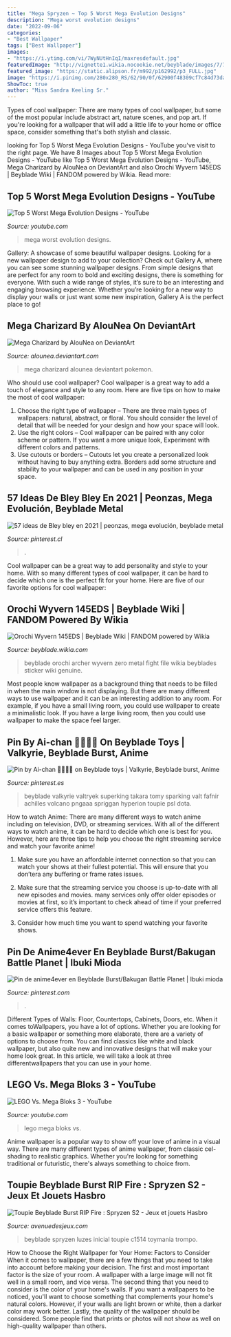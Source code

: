 ```yaml
---
title: "Mega Spryzen ~ Top 5 Worst Mega Evolution Designs"
description: "Mega worst evolution designs"
date: "2022-09-06"
categories:
- "Best Wallpaper"
tags: ["Best Wallpaper"]
images:
- "https://i.ytimg.com/vi/7WyNUtHnIqI/maxresdefault.jpg"
featuredImage: "http://vignette1.wikia.nocookie.net/beyblade/images/7/72/OrojyaWyvang145EDS-.jpg/revision/latest/scale-to-width-down/2000?cb=20121116220335"
featured_image: "https://static.alipson.fr/m992/p162992/p3_FULL.jpg"
image: "https://i.pinimg.com/280x280_RS/62/90/0f/62900f48309cf7c84d73dafc60d5e4cc.jpg"
ShowToc: true
author: "Miss Sandra Keeling Sr."
---
```



Types of cool wallpaper:
There are many types of cool wallpaper, but some of the most popular include abstract art, nature scenes, and pop art. If you're looking for a wallpaper that will add a little life to your home or office space, consider something that's both stylish and classic.

	

		
looking for Top 5 Worst Mega Evolution Designs - YouTube you've visit to the right page. We have 8 Images about Top 5 Worst Mega Evolution Designs - YouTube like Top 5 Worst Mega Evolution Designs - YouTube, Mega Charizard by AlouNea on DeviantArt and also Orochi Wyvern 145EDS | Beyblade Wiki | FANDOM powered by Wikia. Read more:
		
    
## Top 5 Worst Mega Evolution Designs - YouTube

<img loading=lazy src="https://i.ytimg.com/vi/7WyNUtHnIqI/maxresdefault.jpg" onerror="this.onerror=null;this.src='https://tse3.mm.bing.net/th?id=OIP.Vj19R9MHjc5aN_fWs1UJ5wHaEK&amp;pid=15.1';" alt="Top 5 Worst Mega Evolution Designs - YouTube">

_Source: youtube.com_

>mega worst evolution designs. 

	

Gallery: A showcase of some beautiful wallpaper designs.
Looking for a new wallpaper design to add to your collection? Check out Gallery A, where you can see some stunning wallpaper designs. From simple designs that are perfect for any room to bold and exciting designs, there is something for everyone. With such a wide range of styles, it’s sure to be an interesting and engaging browsing experience. Whether you’re looking for a new way to display your walls or just want some new inspiration, Gallery A is the perfect place to go!





	
	
    
## Mega Charizard By AlouNea On DeviantArt

<img loading=lazy src="http://orig07.deviantart.net/d977/f/2013/247/4/8/mega_charizard_by_yonaka_pinku-d6l1hrb.png" onerror="this.onerror=null;this.src='https://tse4.mm.bing.net/th?id=OIP.BDyPDWRLkuj0T85Po8dLqAHaGG&amp;pid=15.1';" alt="Mega Charizard by AlouNea on DeviantArt">

_Source: alounea.deviantart.com_

>mega charizard alounea deviantart pokemon. 

	

Who should use cool wallpaper?
Cool wallpaper is a great way to add a touch of elegance and style to any room. Here are five tips on how to make the most of cool wallpaper: 
1) Choose the right type of wallpaper – There are three main types of wallpapers: natural, abstract, or floral. You should consider the level of detail that will be needed for your design and how your space will look. 
2) Use the right colors – Cool wallpaper can be paired with any color scheme or pattern. If you want a more unique look, Experiment with different colors and patterns. 
3) Use cutouts or borders – Cutouts let you create a personalized look without having to buy anything extra. Borders add some structure and stability to your wallpaper and can be used in any position in your space.

    
## 57 Ideas De Bley Bley En 2021 | Peonzas, Mega Evolución, Beyblade Metal

<img loading=lazy src="https://i.pinimg.com/280x280_RS/62/90/0f/62900f48309cf7c84d73dafc60d5e4cc.jpg" onerror="this.onerror=null;this.src='https://tse1.mm.bing.net/th?id=OIP.KTU6U0e7wN_pFaoVG6H-PQAAAA&amp;pid=15.1';" alt="57 ideas de Bley bley en 2021 | peonzas, mega evolución, beyblade metal">

_Source: pinterest.cl_

>. 

	

Cool wallpaper can be a great way to add personality and style to your home. With so many different types of cool wallpaper, it can be hard to decide which one is the perfect fit for your home. Here are five of our favorite options for cool wallpaper: 

    
## Orochi Wyvern 145EDS | Beyblade Wiki | FANDOM Powered By Wikia

<img loading=lazy src="http://vignette1.wikia.nocookie.net/beyblade/images/7/72/OrojyaWyvang145EDS-.jpg/revision/latest/scale-to-width-down/2000?cb=20121116220335" onerror="this.onerror=null;this.src='https://tse2.mm.bing.net/th?id=OIP.d7G3YVUFRyHJiK8bEpE8SAHaHZ&amp;pid=15.1';" alt="Orochi Wyvern 145EDS | Beyblade Wiki | FANDOM powered by Wikia">

_Source: beyblade.wikia.com_

>beyblade orochi archer wyvern zero metal fight file wikia beyblades sticker wiki genuine. 

	

Most people know wallpaper as a background thing that needs to be filled in when the main window is not displaying. But there are many different ways to use wallpaper and it can be an interesting addition to any room. For example, if you have a small living room, you could use wallpaper to create a minimalistic look. If you have a large living room, then you could use wallpaper to make the space feel larger.

    
## Pin By Ai-chan 🐇🐓🐏🐄 On Beyblade Toys | Valkyrie, Beyblade Burst, Anime

<img loading=lazy src="https://i.pinimg.com/originals/a0/67/1d/a0671daa0b0737725ae5f5eb8e96696d.jpg" onerror="this.onerror=null;this.src='https://tse4.mm.bing.net/th?id=OIP.-UZBSElZokMGk0pelHdKfgAAAA&amp;pid=15.1';" alt="Pin by Ai-chan 🐇🐓🐏🐄 on Beyblade toys | Valkyrie, Beyblade burst, Anime">

_Source: pinterest.es_

>beyblade valkyrie valtryek superking takara tomy sparking valt fafnir achilles volcano pngaaa spriggan hyperion toupie psl dota. 

	

How to watch Anime: There are many different ways to watch anime including on television, DVD, or streaming services.
With all of the different ways to watch anime, it can be hard to decide which one is best for you. However, here are three tips to help you choose the right streaming service and watch your favorite anime!
1. Make sure you have an affordable internet connection so that you can watch your shows at their fullest potential. This will ensure that you don’tera any buffering or frame rates issues.

2. Make sure that the streaming service you choose is up-to-date with all new episodes and movies. many services only offer older episodes or movies at first, so it’s important to check ahead of time if your preferred service offers this feature.

3. Consider how much time you want to spend watching your favorite shows.

    
## Pin De Anime4ever En Beyblade Burst/Bakugan Battle Planet | Ibuki Mioda

<img loading=lazy src="https://i.pinimg.com/736x/4d/98/fc/4d98fca9d1ae99367ca63b73df252a5c.jpg" onerror="this.onerror=null;this.src='https://tse1.mm.bing.net/th?id=OIP.P0z0dKm_PttCKdZxIrV8LgHaEL&amp;pid=15.1';" alt="Pin de anime4ever en Beyblade Burst/Bakugan Battle Planet | Ibuki mioda">

_Source: pinterest.com_

>. 

	

Different Types of Walls: Floor, Countertops, Cabinets, Doors, etc.
When it comes toWallpapers, you have a lot of options. Whether you are looking for a basic wallpaper or something more elaborate, there are a variety of options to choose from. You can find classics like white and black wallpaper, but also quite new and innovative designs that will make your home look great. In this article, we will take a look at three differentwallpapers that you can use in your home.

    
## LEGO Vs. Mega Bloks 3 - YouTube

<img loading=lazy src="https://i.ytimg.com/vi/siERK5bdaMo/hqdefault.jpg" onerror="this.onerror=null;this.src='https://tse3.mm.bing.net/th?id=OIP.u7ClWqhGhwtttDcrcF0xyQHaFj&amp;pid=15.1';" alt="LEGO Vs. Mega Bloks 3 - YouTube">

_Source: youtube.com_

>lego mega bloks vs. 

	

Anime wallpaper is a popular way to show off your love of anime in a visual way. There are many different types of anime wallpaper, from classic cel-shading to realistic graphics. Whether you're looking for something traditional or futuristic, there's always something to choice from.

    
## Toupie Beyblade Burst RIP Fire : Spryzen S2 - Jeux Et Jouets Hasbro

<img loading=lazy src="https://static.alipson.fr/m992/p162992/p3_FULL.jpg" onerror="this.onerror=null;this.src='https://tse1.mm.bing.net/th?id=OIP.EWWvq3qGnkrFgRKM-bRW0AHaHa&amp;pid=15.1';" alt="Toupie Beyblade Burst RIP Fire : Spryzen S2 - Jeux et jouets Hasbro">

_Source: avenuedesjeux.com_

>beyblade spryzen luzes inicial toupie c1514 toymania trompo. 

	

How to Choose the Right Wallpaper for Your Home: Factors to Consider
When it comes to wallpaper, there are a few things that you need to take into account before making your decision. The first and most important factor is the size of your room. A wallpaper with a large image will not fit well in a small room, and vice versa. 
The second thing that you need to consider is the color of your home's walls. If you want a wallpapers to be noticed, you'll want to choose something that complements your home's natural colors. However, if your walls are light brown or white, then a darker color may work better. 
Lastly, the quality of the wallpaper should be considered. Some people find that prints or photos will not show as well on high-quality wallpaper than others.

